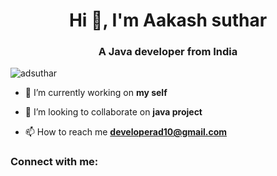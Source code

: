 <h1 align="center">Hi 👋, I'm Aakash suthar</h1>
<h3 align="center">A Java developer from India</h3>

<p align="left"> <img src="https://komarev.com/ghpvc/?username=adsuthar&label=Profile%20views&color=0e75b6&style=flat" alt="adsuthar" /> </p>

- 🔭 I’m currently working on **my self**

- 👯 I’m looking to collaborate on **java project**

- 📫 How to reach me **developerad10@gmail.com**

<h3 align="left">Connect with me:</h3>
